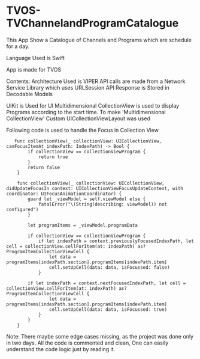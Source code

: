 # TVOS-TVChannelandProgramCatalogue
This App Show a Catalogue of Channels and Programs which are schedule for a day.

Language Used is Swift

App is made for TVOS

Contents:
Architecture Used is VIPER 
API calls are made from a Network Service Library which uses URLSession
API Response is Stored in Decodable Models

UIKit is Used for UI
Multidimensional CollectionView is used to display Programs according to the start time.
To make 'Multidimensional CollectionView' Custom UICollectionViewLayout was used 

Following code is used to handle the Focus in Collection View
```
   func collectionView(_ collectionView: UICollectionView, canFocusItemAt indexPath: IndexPath) -> Bool {
        if collectionView == collectionViewProgram {
            return true
        }
        return false
    }
    
    func collectionView(_ collectionView: UICollectionView, didUpdateFocusIn context: UICollectionViewFocusUpdateContext, with coordinator: UIFocusAnimationCoordinator) {
        guard let _viewModel = self.viewModel else {
            fatalError("\(String(describing: viewModel)) not configured")
        }
        
        let programItems = _viewModel.programData
        
        if collectionView == collectionViewProgram {
            if let indexPath = context.previouslyFocusedIndexPath, let cell = collectionView.cellForItem(at: indexPath) as? ProgramItemCollectionViewCell {
                let data = programItems[indexPath.section].programItems[indexPath.item]
                cell.setUpCell(data: data, isFocussed: false)
            }
            
        if let indexPath = context.nextFocusedIndexPath, let cell = collectionView.cellForItem(at: indexPath) as? ProgramItemCollectionViewCell {
                let data = programItems[indexPath.section].programItems[indexPath.item]
                cell.setUpCell(data: data, isFocussed: true)
            }
        }
    }
```
Note: There maybe some edge cases missing, as the project was done only in two days.
All the code is commented and clean, One can easily understand the code logic just by reading it.

